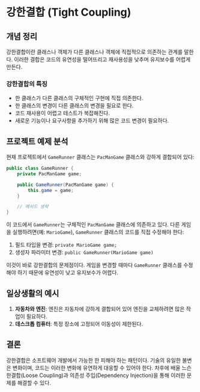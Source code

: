 # 강한결합 (Tight Coupling)

## 개념 정리

강한결합이란 클래스나 객체가 다른 클래스나 객체에 직접적으로 의존하는 관계를 말한다. 이러한 결합은 코드의 유연성을 떨어뜨리고 재사용성을 낮추며 유지보수를 어렵게 만든다.

### 강한결합의 특징
- 한 클래스가 다른 클래스의 구체적인 구현에 직접 의존한다.
- 한 클래스의 변경이 다른 클래스의 변경을 필요로 한다.
- 코드 재사용이 어렵고 테스트가 복잡해진다.
- 새로운 기능이나 요구사항을 추가하기 위해 많은 코드 변경이 필요하다.

## 프로젝트 예제 분석

현재 프로젝트에서 `GameRunner` 클래스는 `PacManGame` 클래스와 강하게 결합되어 있다:

```java
public class GameRunner {
    private PacManGame game;

    public GameRunner(PacManGame game) {
        this.game = game;
    }

    // 메서드 생략
}
```

이 코드에서 `GameRunner`는 구체적인 `PacManGame` 클래스에 의존하고 있다. 다른 게임을 실행하려면(예: `MarioGame`), `GameRunner` 클래스의 코드를 직접 수정해야 한다:

1. 필드 타입을 변경: `private MarioGame game;`
2. 생성자 파라미터 변경: `public GameRunner(MarioGame game)`

이것이 바로 강한결합의 문제점이다. 게임을 변경할 때마다 `GameRunner` 클래스를 수정해야 하기 때문에 유연성이 낮고 유지보수가 어렵다.

## 일상생활의 예시

1. **자동차와 엔진**: 엔진은 자동차에 강하게 결합되어 있어 엔진을 교체하려면 많은 작업이 필요하다.
2. **데스크톱 컴퓨터**: 특정 장소에 고정되어 이동성이 제한된다.

## 결론

강한결합은 소프트웨어 개발에서 가능한 한 피해야 하는 패턴이다. 기술의 유일한 불변은 변화이며, 코드는 이러한 변화에 유연하게 대응할 수 있어야 한다. 차후에 배울 느슨한결합(Loose Coupling)과 의존성 주입(Dependency Injection)을 통해 이러한 문제를 해결할 수 있다.

